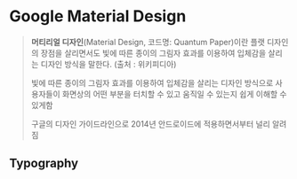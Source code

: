 # Google Material Design

> **머티리얼 디자인**(Material Design, 코드명: Quantum Paper)이란 플랫 디자인의 장점을 살리면서도 빛에 따른 종이의 그림자 효과를 이용하여 입체감을 살리는 디자인 방식을 말한다. (출처 : 위키피디아)
>
> 빛에 따른 종이의 그림자 효과를 이용하여 입체감을 살리는 디자인 방식으로 사용자들이 화면상의 어떤 부분을 터치할 수 있고 움직일 수 있는지 쉽게 이해할 수 있게함
>
> 구글의 디자인 가이드라인으로 2014년 안드로이드에 적용하면서부터 널리 알려짐



## Typography

